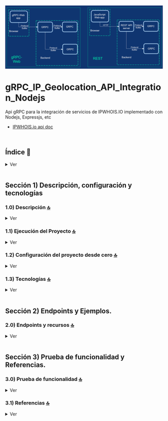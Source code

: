 
![Index app](./doc/assets/gRPC.png)

#  gRPC_IP_Geolocation_API_Integration_Nodejs
Api gRPC para la integración de servicios de IPWHOIS.IO implementado con Nodejs, Expressjs, etc 

* [IPWHOIS.io api doc](https://ipwhois.io/documentation)


<br>

## Índice 📜

<details>
 <summary> Ver </summary>
 
 <br>
 
### Sección 1)  Descripción, configuración y tecnologías

 - [1.0) Descripción del Proyecto.](#10-descripción-)
 - [1.1) Ejecución del Proyecto.](#11-ejecución-del-proyecto-)
 - [1.2) Configuración del proyecto desde cero](#12-configuración-del-proyecto-desde-cero-)
 - [1.3) Tecnologías.](#13-tecnologías-)


### Sección 2) Endpoints y Ejemplos 
 
 - [2.0) EndPoints y recursos.](#20-endpoints-y-recursos-)

### Sección 3) Prueba de funcionalidad y Referencias
 
 - [3.0) Prueba de funcionalidad.](#30-prueba-de-funcionalidad-)
 - [3.1) Referencias.](#31-referencias-)


<br>

</details>



<br>

## Sección 1)  Descripción, configuración y tecnologías


### 1.0) Descripción [🔝](#índice-) 

<details>
  <summary>Ver</summary>
 <br>

### 1.0.0) Descripción General

  *  

 
 ### 1.0.1) Descripción Arquitectura y Funcionamiento
 
 * 

<br>

</details>


### 1.1) Ejecución del Proyecto [🔝](#índice-)

<details>
  <summary>Ver</summary>
  <br>
 
#### 1.1.0) Configuraciones iniciales
* Una vez creado un entorno de trabajo a través de algún ide, clonamos el proyecto
```git
git clone https://github.com/andresWeitzel/gRPC_Netflix_CRUD_Nodejs
```
* Nos posicionamos sobre el proyecto
```git
cd 'projectName'
```
* Instalamos la última versión LTS de [Nodejs(v18)](https://nodejs.org/en/download).
* Instalamos todas las librerías necesarias
```git
npm i
```
* Las variables de entorno utilizadas en el proyecto se mantienen para simplificar el proceso de configuración de las mismas. Es recomendado agregar el archivo correspondiente (.env) al .gitignore.
* El siguiente script configurado en el package.json del proyecto es el encargado de
   * Levantar el servidor con express (entorno productivo)
   * Levantar el servidor con express y nodemon (entorno local dev)
 ```git
 "scripts": {
    "dev": "nodemon src/server.js",
    "start": "node src/server.js"
  },
```
* Ejecutamos la app desde terminal para entorno local.
```git
npm run dev
```
* Ejecutamos la app desde terminal para entorno productivo.
```git
npm start
```
* Si se presenta algún mensaje indicando qué el puerto 8080 ya está en uso, podemos terminar todos los procesos dependientes y volver a ejecutar la app
```git
npx kill-port 8080
npm run dev o npm start
```

 
<br>

</details>


### 1.2) Configuración del proyecto desde cero [🔝](#índice-)

<details>
  <summary>Ver</summary>
 <br>
 
#### 1.2.0) Configuraciones iniciales
* Una vez creado un entorno de trabajo a través de algún ide, clonamos el proyecto
```git
git clone https://github.com/andresWeitzel/gRPC_Netflix_CRUD_Nodejs
```
* Nos posicionamos sobre el proyecto
```git
cd 'projectName'
```
* Instalamos la última versión LTS de [Nodejs(v18)](https://nodejs.org/en/download)
* Abrimos una terminal desde vsc
* Inicializamos un proyecto nodejs
```git
npm init -y
```
* Creamos un archivo .gitignore y agregamos los files necesarios (por el momento node_modules)
```git
node_modules
```
* Creamos un direct source (src) para agregar toda la lógica de nuestra app
* Instalamos el plugin para [express (framework)](https://www.npmjs.com/package/express)
```git
npm i express
```
* Instalamos el plugin para [cors (gestión de recursos)](https://www.npmjs.com/package/cors)
```git
npm i cors
```
* Instalamos el plugin para [dotenv (variables de entorno)](https://www.npmjs.com/package/dotenv)
```git
npm i dotenv
```
* Instalamos el plugin para [morgan-middleware (errores, formatos, etc)](https://expressjs.com/en/resources/middleware/morgan.html)
```git
npm i morgan
```
Instalamos uuid para id's unicos
```git
npm i uuid
```
* Instalamos el plugin para [nodemon (autoreload server)](https://www.npmjs.com/package/nodemon) de forma global
```git
npm i -g nodemon
```
* Instalamos el plugin para [nodemon (autoreload server)](https://www.npmjs.com/package/nodemon) para desarrollo
```git
npm i nodemon --save-dev
```
* Instalamos las librerías para el [compilador gRPC](https://www.npmjs.com/package/@grpc/proto-loader)
```git
npm i @grpc/proto-loader
```
* Las variables de entorno utilizadas en el proyecto se mantienen para simplificar el proceso de configuración de las mismas. Es recomendado agregar el archivo correspondiente (.env) al .gitignore.
* El siguiente script configurado en el package.json del proyecto es el encargado de
   * Levantar el servidor con express (entorno productivo)
   * Levantar el servidor con express y nodemon (entorno local dev)
 ```git
 "scripts": {
    "dev": "nodemon src/server.js",
    "start": "node src/server.js"
  },
```
* Ejecutamos la app desde terminal para entorno local.
```git
npm run dev
```
* Ejecutamos la app desde terminal para entorno productivo.
```git
npm start
```
* Si se presenta algún mensaje indicando qué el puerto 8080 ya está en uso, podemos terminar todos los procesos dependientes y volver a ejecutar la app
```git
npx kill-port 8080
npm run dev o npm start
```



<br>

</details>


### 1.3) Tecnologías [🔝](#índice-)

<details>
  <summary>Ver</summary>
 <br>

| **Tecnologías** | **Versión** | **Finalidad** |               
| ------------- | ------------- | ------------- |
| [SDK](https://www.serverless.com/framework/docs/guides/sdk/) | 4.3.2  | Inyección Automática de Módulos para Lambdas |
| [NodeJS](https://nodejs.org/en/) | 14.18.1  | Librería JS |
| [VSC](https://code.visualstudio.com/docs) | 1.72.2  | IDE |
| [Postman](https://www.postman.com/downloads/) | 10.11  | Cliente Http |
| [CMD](https://learn.microsoft.com/en-us/windows-server/administration/windows-commands/cmd) | 10 | Símbolo del Sistema para linea de comandos | 
| [Git](https://git-scm.com/downloads) | 2.29.1  | Control de Versiones |

</br>


| **Plugin** | **Descripción** |               
| -------------  | ------------- |
| [Serverless Plugin](https://www.serverless.com/plugins/) | Librerías para la Definición Modular |

</br>


| **Extensión** |              
| -------------  | 
| Prettier - Code formatter |
| YAML - Autoformatter .yml (alt+shift+f) |

<br>

</details>


<br>


## Sección 2) Endpoints y Ejemplos. 


### 2.0) Endpoints y recursos [🔝](#índice-) 

<details>
  <summary>Ver</summary>
<br>


<br>

</details>

<br>


## Sección 3) Prueba de funcionalidad y Referencias. 


### 3.0) Prueba de funcionalidad [🔝](#índice-) 

<details>
  <summary>Ver</summary>
<br>


</details>


### 3.1) Referencias [🔝](#índice-)

<details>
  <summary>Ver</summary>
 <br>

 
#### IPWHOIS.io api doc
* [Data Api](https://ipwhois.io/documentation)

#### Documentación
* [Guía gRPC](https://www.ionos.es/digitalguide/servidores/know-how/que-es-grpc/)
* [Arquitectura protocolo gRPC](https://www2.deloitte.com/es/es/blog/todo-tecnologia/2021/grpc-vs-rest-api.html)
* [Web Api Spotify](https://developer.spotify.com/documentation/web-api/tutorials/getting-started)
* [Implementación Arquitectura grpc part 1](https://netflixtechblog.com/practical-api-design-at-netflix-part-1-using-protobuf-fieldmask-35cfdc606518)
* [Implementación Arquitectura grpc part 2](https://netflixtechblog.com/practical-api-design-at-netflix-part-2-protobuf-fieldmask-for-mutation-operations-2e75e1d230e4)
* [Análisis de tiempo de ejecución protocolos Api's](https://www.youtube.com/watch?v=ryUIRdAgD00)

#### Ejemplos código
* [Crud grpc express-nodejs](https://blog.logrocket.com/creating-a-crud-api-with-node-express-and-grpc/)
* [Videotutorial Crud grpc express-nodejs](https://www.youtube.com/watch?v=xBO7RohEhOY)


#### Librerías
* [Manejo de validaciones con express-validator](https://medium.com/dataseries/introduction-to-request-body-validation-in-express-apps-with-express-validator-7b9725ca780d)
* [Doc oficial express-validator](https://express-validator.github.io/docs/guides/getting-started)

<br>

</details>
